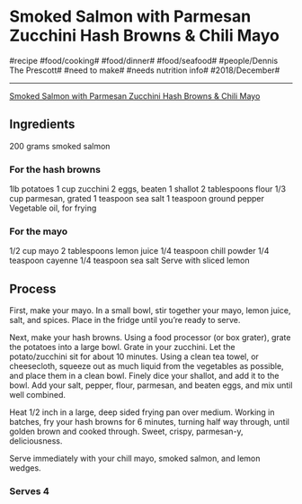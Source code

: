 # Smoked Salmon with Parmesan Zucchini Hash Browns & Chili Mayo
#recipe #food/cooking# #food/dinner# #food/seafood# #people/Dennis The Prescott# #need to make# #needs nutrition info# #2018/December#
- - - -
[Smoked Salmon with Parmesan Zucchini Hash Browns & Chili Mayo](https://dennistheprescott.com/2015/09/13/smoked-salmon-with-parmesan-zucchini-hash-browns-chili-mayo/)

## Ingredients
200 grams smoked salmon

### For the hash browns
1lb potatoes
1 cup zucchini
2 eggs, beaten
1 shallot
2 tablespoons flour
1/3 cup parmesan, grated
1 teaspoon sea salt
1 teaspoon ground pepper
Vegetable oil, for frying

### For the mayo
1/2 cup mayo
2 tablespoons lemon juice
1/4 teaspoon chill powder
1/4 teaspoon cayenne
1/4 teaspoon sea salt
Serve with sliced lemon

## Process
First, make your mayo. In a small bowl, stir together your mayo, lemon juice, salt, and spices. Place in the fridge until you’re ready to serve.

Next, make your hash browns. Using a food processor (or box grater), grate the potatoes into a large bowl. Grate in your zucchini. Let the potato/zucchini sit for about 10 minutes. Using a clean tea towel, or cheesecloth, squeeze out as much liquid from the vegetables as possible, and place them in a clean bowl. Finely dice your shallot, and add it to the bowl. Add your salt, pepper, flour, parmesan, and beaten eggs, and mix until well combined.

Heat 1/2 inch in a large, deep sided frying pan over medium. Working in batches, fry your hash browns for 6 minutes, turning half way through, until golden brown and cooked through. Sweet, crispy, parmesan-y, deliciousness.

Serve immediately with your chill mayo, smoked salmon, and lemon wedges.

### Serves 4

